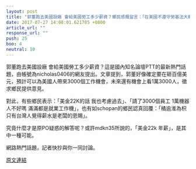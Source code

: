 ```yaml
---
layout: post
title: "郭董跑去美國設廠 會給美國勞工多少薪資？鄉民感慨留言：「在美國不遵守勞基法大概被罰到破產」。"
date: 2017-07-27 14:08:01.621785 +0800
article_url: ""
response_url: ""
push: 25
boo: 4
neutral: 10
---
```


郭董跑去美國設廠 會給美國勞工多少薪資？這是國內知名論壇PTT的最新熱門話題，由帳號為nicholas0406的網友提出。文章提到，郭董好像確定要在砸百億美元，預計可以為美國人帶來3000個工作機會，未來還有機會上看1萬3000人，徵求鄉民提供意見。

對此，有些鄉民表示：「美金22K的話 我也考慮過去」、「請了3000個員工 1萬機器人不好嗎  滿滿都是就業工作機」，也有如schopan的鄉民認真回覆：「橘逾淮為枳  只有台灣人覺得薪水是老闆的恩賜」。

究竟什麼才是原PO疑惑的解答呢？或許mdkn35所說的，「美金22k  年薪」，是其中一種可能。

網路熱門話題，記者快抄與你一同討論。

<a href = "https://www.ptt.cc/bbs/Gossiping/M.1501112552.A.46A.html">原文連結</a>

